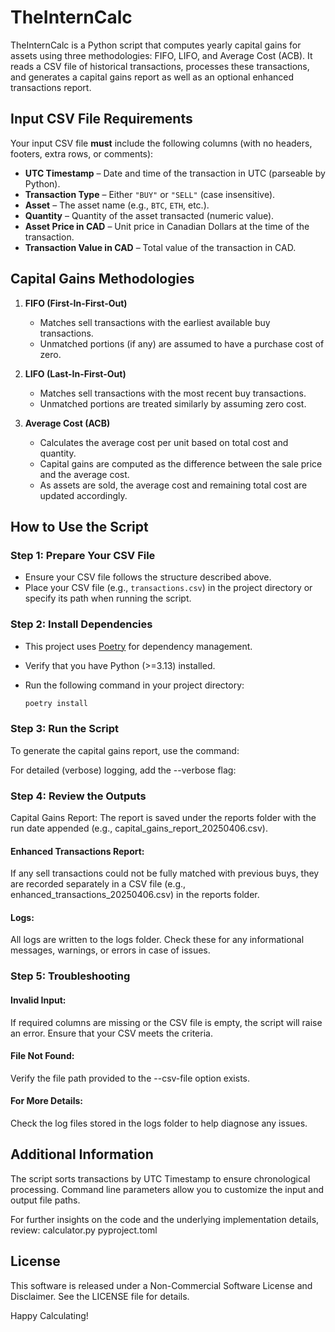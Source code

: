 # TheInternCalc

TheInternCalc is a Python script that computes yearly capital gains for assets using three methodologies: FIFO, LIFO, and Average Cost (ACB). It reads a CSV file of historical transactions, processes these transactions, and generates a capital gains report as well as an optional enhanced transactions report.

## Input CSV File Requirements

Your input CSV file **must** include the following columns (with no headers, footers, extra rows, or comments):

- **UTC Timestamp** – Date and time of the transaction in UTC (parseable by Python).
- **Transaction Type** – Either `"BUY"` or `"SELL"` (case insensitive).
- **Asset** – The asset name (e.g., `BTC`, `ETH`, etc.).
- **Quantity** – Quantity of the asset transacted (numeric value).
- **Asset Price in CAD** – Unit price in Canadian Dollars at the time of the transaction.
- **Transaction Value in CAD** – Total value of the transaction in CAD.

## Capital Gains Methodologies

1. **FIFO (First-In-First-Out)**  
   - Matches sell transactions with the earliest available buy transactions.
   - Unmatched portions (if any) are assumed to have a purchase cost of zero.

2. **LIFO (Last-In-First-Out)**  
   - Matches sell transactions with the most recent buy transactions.
   - Unmatched portions are treated similarly by assuming zero cost.

3. **Average Cost (ACB)**  
   - Calculates the average cost per unit based on total cost and quantity.
   - Capital gains are computed as the difference between the sale price and the average cost.
   - As assets are sold, the average cost and remaining total cost are updated accordingly.

## How to Use the Script

### Step 1: Prepare Your CSV File
- Ensure your CSV file follows the structure described above.
- Place your CSV file (e.g., `transactions.csv`) in the project directory or specify its path when running the script.

### Step 2: Install Dependencies
- This project uses [Poetry](https://python-poetry.org/) for dependency management.
- Verify that you have Python (>=3.13) installed.
- Run the following command in your project directory:

  ```sh
  poetry install
    ```

### Step 3: Run the Script
To generate the capital gains report, use the command:

For detailed (verbose) logging, add the --verbose flag:

### Step 4: Review the Outputs
Capital Gains Report:
The report is saved under the reports folder with the run date appended (e.g., capital_gains_report_20250406.csv).

#### Enhanced Transactions Report:
If any sell transactions could not be fully matched with previous buys, they are recorded separately in a CSV file (e.g., enhanced_transactions_20250406.csv) in the reports folder.

#### Logs:
All logs are written to the logs folder. Check these for any informational messages, warnings, or errors in case of issues.

### Step 5: Troubleshooting
#### Invalid Input:
If required columns are missing or the CSV file is empty, the script will raise an error. Ensure that your CSV meets the criteria.

#### File Not Found:
Verify the file path provided to the --csv-file option exists.

#### For More Details:
Check the log files stored in the logs folder to help diagnose any issues.

## Additional Information
The script sorts transactions by UTC Timestamp to ensure chronological processing.
Command line parameters allow you to customize the input and output file paths.

For further insights on the code and the underlying implementation details, review:
calculator.py
pyproject.toml

## License
This software is released under a Non-Commercial Software License and Disclaimer. See the LICENSE file for details.

Happy Calculating!